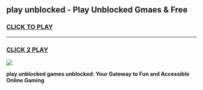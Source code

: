 
## play unblocked - Play Unblocked Gmaes & Free
<h3>
<a href="https://news.freeplayer.one?title=play_unblocked&ref=23F">CLICK TO PLAY</a></h3>
<hr>

<h3>
<a href="https://news.freeplayer.one?title=play_unblocked&ref=23F">CLICK 2 PLAY</a>
  
</h3>

<a href="https://news.freeplayer.one?title=play_unblocked&ref=23F/"><img src="https://clearcache.store/games.png"></a>


**play unblocked games unblocked: Your Gateway to Fun and Accessible Online Gaming**
